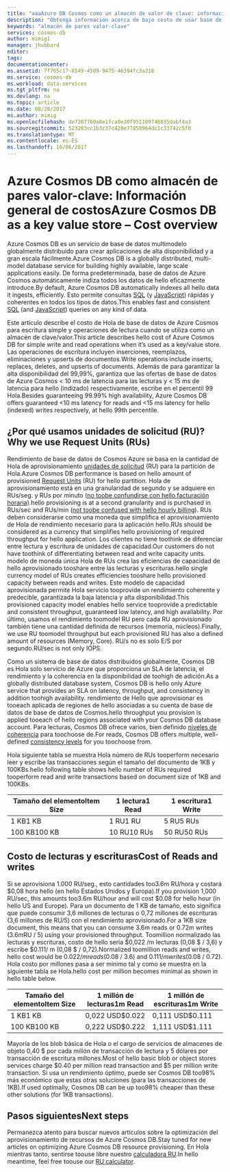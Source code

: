```yaml
---
title: "aaaAzure DB Cosmos como un almacén de valor de clave: información general de costo | Documentos de Microsoft"
description: "Obtenga información acerca de bajo costo de usar base de datos de Azure Cosmos como un almacén de claves de valores de hello."
keywords: "almacén de pares valor-clave"
services: cosmos-db
author: mimig1
manager: jhubbard
editor: 
tags: 
documentationcenter: 
ms.assetid: 7f765c17-8549-4509-9475-46394fc3a218
ms.service: cosmos-db
ms.workload: data-services
ms.tgt_pltfrm: na
ms.devlang: na
ms.topic: article
ms.date: 08/28/2017
ms.author: mimig
ms.openlocfilehash: de7207760a8e1fca0e30f951109748835dabf4a3
ms.sourcegitcommit: 523283cc1b3c37c428e77850964dc1c33742c5f0
ms.translationtype: MT
ms.contentlocale: es-ES
ms.lasthandoff: 10/06/2017
---
```

# <a name="azure-cosmos-db-as-a-key-value-store--cost-overview"></a><span data-ttu-id="4c00c-104">Azure Cosmos DB como almacén de pares valor-clave: Información general de costos</span><span class="sxs-lookup"><span data-stu-id="4c00c-104">Azure Cosmos DB as a key value store – Cost overview</span></span>

<span data-ttu-id="4c00c-105">Azure Cosmos DB es un servicio de base de datos multimodelo globalmente distribuido para crear aplicaciones de alta disponibilidad y a gran escala fácilmente.</span><span class="sxs-lookup"><span data-stu-id="4c00c-105">Azure Cosmos DB is a globally distributed, multi-model database service for building highly available, large scale applications easily.</span></span> <span data-ttu-id="4c00c-106">De forma predeterminada, base de datos de Azure Cosmos automáticamente indiza todos los datos de hello eficazmente introduce.</span><span class="sxs-lookup"><span data-stu-id="4c00c-106">By default, Azure Cosmos DB automatically indexes all hello data it ingests, efficiently.</span></span> <span data-ttu-id="4c00c-107">Esto permite consultas [SQL](documentdb-sql-query.md) (y [JavaScript](programming.md)) rápidas y coherentes en todos los tipos de datos.</span><span class="sxs-lookup"><span data-stu-id="4c00c-107">This enables fast and consistent [SQL](documentdb-sql-query.md) (and [JavaScript](programming.md)) queries on any kind of data.</span></span> 

<span data-ttu-id="4c00c-108">Este artículo describe el costo de Hola de base de datos de Azure Cosmos para escritura simple y operaciones de lectura cuando se utiliza como un almacén de clave/valor.</span><span class="sxs-lookup"><span data-stu-id="4c00c-108">This article describes hello cost of Azure Cosmos DB for simple write and read operations when it’s used as a key/value store.</span></span> <span data-ttu-id="4c00c-109">Las operaciones de escritura incluyen inserciones, reemplazos, eliminaciones y upserts de documentos.</span><span class="sxs-lookup"><span data-stu-id="4c00c-109">Write operations include inserts, replaces, deletes, and upserts of documents.</span></span> <span data-ttu-id="4c00c-110">Además de para garantizar la alta disponibilidad del 99,99%, garantiza que las ofertas de base de datos de Azure Cosmos < 10 ms de latencia para las lecturas y < 15 ms de latencia para hello (indizado) respectivamente, escribe en el percentil 99 Hola.</span><span class="sxs-lookup"><span data-stu-id="4c00c-110">Besides guaranteeing 99.99% high availability, Azure Cosmos DB offers guaranteed <10 ms latency for reads and <15 ms latency for hello (indexed) writes respectively, at hello 99th percentile.</span></span> 

## <a name="why-we-use-request-units-rus"></a><span data-ttu-id="4c00c-111">¿Por qué usamos unidades de solicitud (RU)?</span><span class="sxs-lookup"><span data-stu-id="4c00c-111">Why we use Request Units (RUs)</span></span>

<span data-ttu-id="4c00c-112">Rendimiento de base de datos de Cosmos Azure se basa en la cantidad de Hola de aprovisionamiento [unidades de solicitud](request-units.md) (RU) para la partición de Hola.</span><span class="sxs-lookup"><span data-stu-id="4c00c-112">Azure Cosmos DB performance is based on hello amount of provisioned [Request Units](request-units.md) (RU) for hello partition.</span></span> <span data-ttu-id="4c00c-113">Hola de aprovisionamiento está en una granularidad de segundo y se adquiere en RUs/seg. y RUs por minuto ([no toobe confundirse con hello facturación horaria](https://azure.microsoft.com/pricing/details/cosmos-db/)).</span><span class="sxs-lookup"><span data-stu-id="4c00c-113">hello provisioning is at a second granularity and is purchased in RUs/sec and RUs/min ([not toobe confused with hello hourly billing](https://azure.microsoft.com/pricing/details/cosmos-db/)).</span></span> <span data-ttu-id="4c00c-114">RUs deben considerarse como una moneda que simplifica el aprovisionamiento de Hola de rendimiento necesario para la aplicación hello.</span><span class="sxs-lookup"><span data-stu-id="4c00c-114">RUs should be considered as a currency that simplifies hello provisioning of required throughput for hello application.</span></span> <span data-ttu-id="4c00c-115">Los clientes no tiene toothink de diferenciar entre lectura y escritura de unidades de capacidad.</span><span class="sxs-lookup"><span data-stu-id="4c00c-115">Our customers do not have toothink of differentiating between read and write capacity units.</span></span> <span data-ttu-id="4c00c-116">modelo de moneda única Hola de RUs crea las eficiencias de capacidad de hello aprovisionado tooshare entre las lecturas y escrituras.</span><span class="sxs-lookup"><span data-stu-id="4c00c-116">hello single currency model of RUs creates efficiencies tooshare hello provisioned capacity between reads and writes.</span></span> <span data-ttu-id="4c00c-117">Este modelo de capacidad aprovisionada permite Hola servicio tooprovide un rendimiento coherente y predecible, garantizada la baja latencia y alta disponibilidad.</span><span class="sxs-lookup"><span data-stu-id="4c00c-117">This provisioned capacity model enables hello service tooprovide a predictable and consistent throughput, guaranteed low latency, and high availability.</span></span> <span data-ttu-id="4c00c-118">Por último, usamos el rendimiento toomodel RU pero cada RU aprovisionado también tiene una cantidad definida de recursos (memoria, núcleos).</span><span class="sxs-lookup"><span data-stu-id="4c00c-118">Finally, we use RU toomodel throughput but each provisioned RU has also a defined amount of resources (Memory, Core).</span></span> <span data-ttu-id="4c00c-119">RU/s no es solo E/S por segundo.</span><span class="sxs-lookup"><span data-stu-id="4c00c-119">RU/sec is not only IOPS.</span></span>

<span data-ttu-id="4c00c-120">Como un sistema de base de datos distribuidos globalmente, Cosmos DB es Hola solo servicio de Azure que proporciona un SLA de latencia, el rendimiento y la coherencia en la disponibilidad de toohigh de adición.</span><span class="sxs-lookup"><span data-stu-id="4c00c-120">As a globally distributed database system, Cosmos DB is hello only Azure service that provides an SLA on latency, throughput, and consistency in addition toohigh availability.</span></span> <span data-ttu-id="4c00c-121">rendimiento de Hello que aprovisionar es tooeach aplicada de regiones de hello asociadas a su cuenta de base de datos de base de datos de Cosmos.</span><span class="sxs-lookup"><span data-stu-id="4c00c-121">hello throughput you provision is applied tooeach of hello regions associated with your Cosmos DB database account.</span></span> <span data-ttu-id="4c00c-122">Para lecturas, Cosmos DB ofrece varios, bien definido [niveles de coherencia](consistency-levels.md) para toochoose de.</span><span class="sxs-lookup"><span data-stu-id="4c00c-122">For reads, Cosmos DB offers multiple, well-defined [consistency levels](consistency-levels.md) for you toochoose from.</span></span> 

<span data-ttu-id="4c00c-123">Hola siguiente tabla se muestra Hola número de RUs tooperform necesario leer y escribe las transacciones según el tamaño del documento de 1KB y 100KBs.</span><span class="sxs-lookup"><span data-stu-id="4c00c-123">hello following table shows hello number of RUs required tooperform read and write transactions based on document size of 1KB and 100KBs.</span></span>

|<span data-ttu-id="4c00c-124">Tamaño del elemento</span><span class="sxs-lookup"><span data-stu-id="4c00c-124">Item Size</span></span>|<span data-ttu-id="4c00c-125">1 lectura</span><span class="sxs-lookup"><span data-stu-id="4c00c-125">1 Read</span></span>|<span data-ttu-id="4c00c-126">1 escritura</span><span class="sxs-lookup"><span data-stu-id="4c00c-126">1 Write</span></span>|
|-------------|------|-------|
|<span data-ttu-id="4c00c-127">1 KB</span><span class="sxs-lookup"><span data-stu-id="4c00c-127">1 KB</span></span>|<span data-ttu-id="4c00c-128">1 RU</span><span class="sxs-lookup"><span data-stu-id="4c00c-128">1 RU</span></span>|<span data-ttu-id="4c00c-129">5 RU</span><span class="sxs-lookup"><span data-stu-id="4c00c-129">5 RUs</span></span>|
|<span data-ttu-id="4c00c-130">100 KB</span><span class="sxs-lookup"><span data-stu-id="4c00c-130">100 KB</span></span>|<span data-ttu-id="4c00c-131">10 RU</span><span class="sxs-lookup"><span data-stu-id="4c00c-131">10 RUs</span></span>|<span data-ttu-id="4c00c-132">50 RU</span><span class="sxs-lookup"><span data-stu-id="4c00c-132">50 RUs</span></span>|

## <a name="cost-of-reads-and-writes"></a><span data-ttu-id="4c00c-133">Costo de lecturas y escrituras</span><span class="sxs-lookup"><span data-stu-id="4c00c-133">Cost of Reads and writes</span></span>

<span data-ttu-id="4c00c-134">Si se aprovisiona 1.000 RU/seg., esto cantidades too3.6m RU/hora y costará $0,08 hora hello (en hello Estados Unidos y Europa).</span><span class="sxs-lookup"><span data-stu-id="4c00c-134">If you provision 1,000 RU/sec, this amounts too3.6m RU/hour and will cost $0.08 for hello hour (in hello US and Europe).</span></span> <span data-ttu-id="4c00c-135">Para un documento de 1 KB de tamaño, esto significa que puede consumir 3,6 millones de lecturas o 0,72 millones de escrituras (3,6 millones de RU/5) con el rendimiento aprovisionado.</span><span class="sxs-lookup"><span data-stu-id="4c00c-135">For a 1KB size document, this means that you can consume 3.6m reads or 0.72m writes (3.6mRU / 5) using your provisioned throughput.</span></span> <span data-ttu-id="4c00c-136">Toomillion normalizado las lecturas y escrituras, costo de hello sería $0,022 /m lecturas (0,08 $ / 3,6) y escribe $0.111/ m (0,08 $ / 0,72).</span><span class="sxs-lookup"><span data-stu-id="4c00c-136">Normalized toomillion reads and writes, hello cost would be $0.022 /m reads ($0.08 / 3.6) and $0.111/m writes ($0.08 / 0.72).</span></span> <span data-ttu-id="4c00c-137">Hola costo por millones pasa a ser mínimo tal y como se muestra en la siguiente tabla se Hola.</span><span class="sxs-lookup"><span data-stu-id="4c00c-137">hello cost per million becomes minimal as shown in hello table below.</span></span>

|<span data-ttu-id="4c00c-138">Tamaño del elemento</span><span class="sxs-lookup"><span data-stu-id="4c00c-138">Item Size</span></span>|<span data-ttu-id="4c00c-139">1 millón de lecturas</span><span class="sxs-lookup"><span data-stu-id="4c00c-139">1m Read</span></span>|<span data-ttu-id="4c00c-140">1 millón de escrituras</span><span class="sxs-lookup"><span data-stu-id="4c00c-140">1m Write</span></span>|
|-------------|-------|--------|
|<span data-ttu-id="4c00c-141">1 KB</span><span class="sxs-lookup"><span data-stu-id="4c00c-141">1 KB</span></span>|<span data-ttu-id="4c00c-142">0,022 USD</span><span class="sxs-lookup"><span data-stu-id="4c00c-142">$0.022</span></span>|<span data-ttu-id="4c00c-143">0,111 USD</span><span class="sxs-lookup"><span data-stu-id="4c00c-143">$0.111</span></span>|
|<span data-ttu-id="4c00c-144">100 KB</span><span class="sxs-lookup"><span data-stu-id="4c00c-144">100 KB</span></span>|<span data-ttu-id="4c00c-145">0,222 USD</span><span class="sxs-lookup"><span data-stu-id="4c00c-145">$0.222</span></span>|<span data-ttu-id="4c00c-146">1,111 USD</span><span class="sxs-lookup"><span data-stu-id="4c00c-146">$1.111</span></span>|


<span data-ttu-id="4c00c-147">Mayoría de los blob básica de Hola o el cargo de servicios de almacenes de objeto 0,40 $ por cada millón de transacción de lectura y 5 dólares por transacción de escritura millones.</span><span class="sxs-lookup"><span data-stu-id="4c00c-147">Most of hello basic blob or object stores services charge $0.40 per million read transaction and $5 per million write transaction.</span></span> <span data-ttu-id="4c00c-148">Si usa un rendimiento óptimo, puede ser Cosmos DB too98% más económico que estas otras soluciones (para las transacciones de 1KB).</span><span class="sxs-lookup"><span data-stu-id="4c00c-148">If used optimally, Cosmos DB can be up too98% cheaper than these other solutions (for 1KB transactions).</span></span>

## <a name="next-steps"></a><span data-ttu-id="4c00c-149">Pasos siguientes</span><span class="sxs-lookup"><span data-stu-id="4c00c-149">Next steps</span></span>

<span data-ttu-id="4c00c-150">Permanezca atento para buscar nuevos artículos sobre la optimización del aprovisionamiento de recursos de Azure Cosmos DB.</span><span class="sxs-lookup"><span data-stu-id="4c00c-150">Stay tuned for new articles on optimizing Azure Cosmos DB resource provisioning.</span></span> <span data-ttu-id="4c00c-151">En Hola mientras tanto, sentirse toouse libre nuestro [calculadora RU](https://www.documentdb.com/capacityplanner).</span><span class="sxs-lookup"><span data-stu-id="4c00c-151">In hello meantime, feel free toouse our [RU calculator](https://www.documentdb.com/capacityplanner).</span></span>

